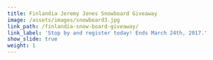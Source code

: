 ```yaml
---
title: Finlandia Jeremy Jones Snowboard Giveaway
image: /assets/images/snowboard3.jpg
link_path: /finlandia-snow-board-giveaway/
link_label: 'Stop by and register today! Ends March 24th, 2017.'
show_slide: true
weight: 1
---
```



